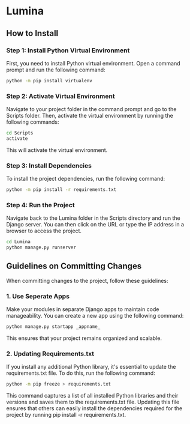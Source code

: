 # Lumina

## How to Install

### Step 1: Install Python Virtual Environment

First, you need to install Python virtual environment. Open a command prompt and run the following command:

```bash
python -m pip install virtualenv
```

### Step 2: Activate Virtual Environment

Navigate to your project folder in the command prompt and go to the Scripts folder. Then, activate the virtual environment by running the following commands:

```bash
cd Scripts
activate
```
This will activate the virtual environment.

### Step 3: Install Dependencies

To install the project dependencies, run the following command:

```bash
python -m pip install -r requirements.txt
```

### Step 4: Run the Project

Navigate back to the Lumina folder in the Scripts directory and run the Django server. You can then click on the URL or type the IP address in a browser to access the project.

```bash
cd Lumina
python manage.py runserver
```

## Guidelines on Committing Changes

 When committing changes to the project, follow these guidelines:

### 1. Use Seperate Apps

Make your modules in separate Django apps to maintain code manageability. You can create a new app using the following command:

```bash
python manage.py startapp _appname_
```

This ensures that your project remains organized and scalable.

### 2. Updating Requirements.txt

If you install any additional Python library, it's essential to update the requirements.txt file. To do this, run the following command:

```bash
python -m pip freeze > requirements.txt
```

This command captures a list of all installed Python libraries and their versions and saves them to the requirements.txt file. Updating this file ensures that others can easily install the dependencies required for the project by running pip install -r requirements.txt.

